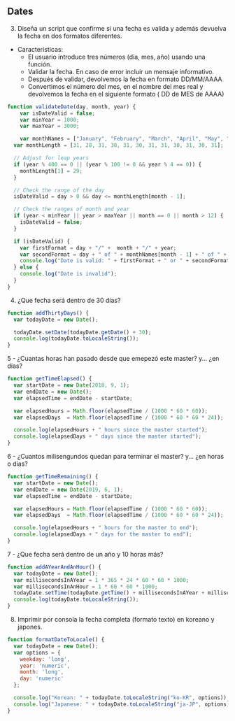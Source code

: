 ## Dates

3. Diseña un script que confirme si una fecha es valida y además devuelva la fecha en dos formatos diferentes.
- Características:
    - El usuario introduce tres números (día, mes, año) usando una función.
    - Validar la fecha. En caso de error incluir un mensaje informativo.
    - Después de validar, devolvemos la fecha en formato DD/MM/AAAA
    - Convertimos el número del mes, en el nombre del mes real y devolvemos la fecha en el siguiente formato ( DD de MES de AAAA)

```javascript
function validateDate(day, month, year) {
	var isDateValid = false;
	var minYear = 1000;
	var maxYear = 3000;

	var monthNames = ["January", "February", "March", "April", "May", "June", "July", "August", "September", "October", "November", "December"];
  var monthLength = [31, 28, 31, 30, 31, 30, 31, 31, 30, 31, 30, 31];

  // Adjust for leap years
  if (year % 400 == 0 || (year % 100 != 0 && year % 4 == 0)) {
    monthLength[1] = 29;
  }

  // Check the range of the day
  isDateValid = day > 0 && day <= monthLength[month - 1];

  // Check the ranges of month and year
  if (year < minYear || year > maxYear || month == 0 || month > 12) {
    isDateValid = false;
  }

  if (isDateValid) {
    var firstFormat = day + "/" +  month + "/" + year;
    var secondFormat = day + " of " + monthNames[month - 1] + " of " + year;
    console.log("Date is valid: " + firstFormat + " or " + secondFormat);
  } else {
    console.log("Date is invalid");
  }
}
```

4.  ¿Que fecha será dentro de 30 días?
```javascript
function addThirtyDays() {
  var todayDate = new Date();

  todayDate.setDate(todayDate.getDate() + 30);
  console.log(todayDate.toLocaleString());
}
```
5 - ¿Cuantas horas han pasado desde que emepezó este master? y... ¿en días?
```javascript
function getTimeElapsed() {
  var startDate = new Date(2018, 9, 1);
  var endDate = new Date();
  var elapsedTime = endDate - startDate;

  var elapsedHours = Math.floor(elapsedTime / (1000 * 60 * 60));
  var elapsedDays  = Math.floor(elapsedTime / (1000 * 60 * 60 * 24));

  console.log(elapsedHours + " hours since the master started");
  console.log(elapsedDays + " days since the master started");
}
```
6 - ¿Cuantos milisengundos quedan para terminar el master? y... ¿en horas o días?
```javascript
function getTimeRemaining() {
  var startDate = new Date();
  var endDate = new Date(2019, 6, 1);
  var elapsedTime = endDate - startDate;

  var elapsedHours = Math.floor(elapsedTime / (1000 * 60 * 60));
  var elapsedDays  = Math.floor(elapsedTime / (1000 * 60 * 60 * 24));

  console.log(elapsedHours + " hours for the master to end");
  console.log(elapsedDays + " days for the master to end");
}
```
7 - ¿Que fecha será dentro de un año y 10 horas más?
```javascript
function addAYearAndAnHour() {
  var todayDate = new Date();
  var millisecondsInAYear = 1 * 365 * 24 * 60 * 60 * 1000;
  var millisecondsInAnHour = 1 * 60 * 60 * 1000;
  todayDate.setTime(todayDate.getTime() + millisecondsInAYear + millisecondsInAnHour);
  console.log(todayDate.toLocaleString());
}
```

8. Imprimir por consola la fecha completa (formato texto) en koreano y japones.
```javascript
function formatDateToLocale() {
  var todayDate = new Date();
  var options = {
    weekday: 'long',
    year: 'numeric',
    month: 'long',
    day: 'numeric'
  };

  console.log("Korean: " + todayDate.toLocaleString("ko-KR", options));
  console.log("Japanese: " + todayDate.toLocaleString("ja-JP", options));
}
```
